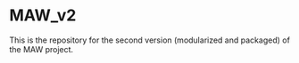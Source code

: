 # MAW_v2
This is the repository for the second version (modularized and packaged) of the MAW project. 